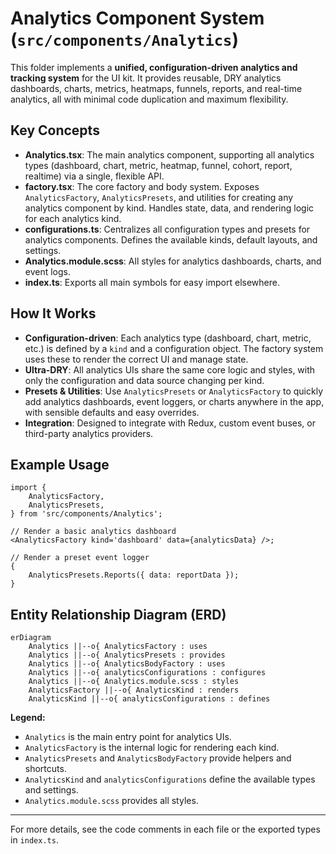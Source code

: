 # Analytics Component System (`src/components/Analytics`)

This folder implements a **unified, configuration-driven analytics and tracking system** for the UI kit. It provides reusable, DRY analytics dashboards, charts, metrics, heatmaps, funnels, reports, and real-time analytics, all with minimal code duplication and maximum flexibility.

## Key Concepts

- **Analytics.tsx**: The main analytics component, supporting all analytics types (dashboard, chart, metric, heatmap, funnel, cohort, report, realtime) via a single, flexible API.
- **factory.tsx**: The core factory and body system. Exposes `AnalyticsFactory`, `AnalyticsPresets`, and utilities for creating any analytics component by kind. Handles state, data, and rendering logic for each analytics kind.
- **configurations.ts**: Centralizes all configuration types and presets for analytics components. Defines the available kinds, default layouts, and settings.
- **Analytics.module.scss**: All styles for analytics dashboards, charts, and event logs.
- **index.ts**: Exports all main symbols for easy import elsewhere.

## How It Works

- **Configuration-driven**: Each analytics type (dashboard, chart, metric, etc.) is defined by a `kind` and a configuration object. The factory system uses these to render the correct UI and manage state.
- **Ultra-DRY**: All analytics UIs share the same core logic and styles, with only the configuration and data source changing per kind.
- **Presets & Utilities**: Use `AnalyticsPresets` or `AnalyticsFactory` to quickly add analytics dashboards, event loggers, or charts anywhere in the app, with sensible defaults and easy overrides.
- **Integration**: Designed to integrate with Redux, custom event buses, or third-party analytics providers.

## Example Usage

```tsx
import {
	AnalyticsFactory,
	AnalyticsPresets,
} from 'src/components/Analytics';

// Render a basic analytics dashboard
<AnalyticsFactory kind='dashboard' data={analyticsData} />;

// Render a preset event logger
{
	AnalyticsPresets.Reports({ data: reportData });
}
```

## Entity Relationship Diagram (ERD)

```mermaid
erDiagram
    Analytics ||--o{ AnalyticsFactory : uses
    Analytics ||--o{ AnalyticsPresets : provides
    Analytics ||--o{ AnalyticsBodyFactory : uses
    Analytics ||--o{ analyticsConfigurations : configures
    Analytics ||--o{ Analytics.module.scss : styles
    AnalyticsFactory ||--o{ AnalyticsKind : renders
    AnalyticsKind ||--o{ analyticsConfigurations : defines
```

**Legend:**

- `Analytics` is the main entry point for analytics UIs.
- `AnalyticsFactory` is the internal logic for rendering each kind.
- `AnalyticsPresets` and `AnalyticsBodyFactory` provide helpers and shortcuts.
- `AnalyticsKind` and `analyticsConfigurations` define the available types and settings.
- `Analytics.module.scss` provides all styles.

---

For more details, see the code comments in each file or the exported types in `index.ts`.
